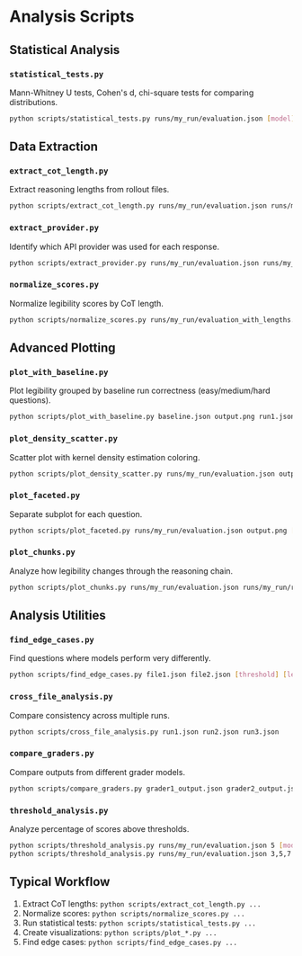 # Analysis Scripts

## Statistical Analysis

### `statistical_tests.py`
Mann-Whitney U tests, Cohen's d, chi-square tests for comparing distributions.

```bash
python scripts/statistical_tests.py runs/my_run/evaluation.json [model] [metric]
```

## Data Extraction

### `extract_cot_length.py`
Extract reasoning lengths from rollout files.

```bash
python scripts/extract_cot_length.py runs/my_run/evaluation.json runs/my_run/rollouts [output.json]
```

### `extract_provider.py`
Identify which API provider was used for each response.

```bash
python scripts/extract_provider.py runs/my_run/evaluation.json runs/my_run/rollouts
```

### `normalize_scores.py`
Normalize legibility scores by CoT length.

```bash
python scripts/normalize_scores.py runs/my_run/evaluation_with_lengths.json [output.json]
```

## Advanced Plotting

### `plot_with_baseline.py`
Plot legibility grouped by baseline run correctness (easy/medium/hard questions).

```bash
python scripts/plot_with_baseline.py baseline.json output.png run1.json run2.json
```

### `plot_density_scatter.py`
Scatter plot with kernel density estimation coloring.

```bash
python scripts/plot_density_scatter.py runs/my_run/evaluation.json output.png [model] [metric] [use_normalized]
```

### `plot_faceted.py`
Separate subplot for each question.

```bash
python scripts/plot_faceted.py runs/my_run/evaluation.json output.png [model] [metric]
```

### `plot_chunks.py`
Analyze how legibility changes through the reasoning chain.

```bash
python scripts/plot_chunks.py runs/my_run/evaluation.json runs/my_run/rollouts output.png [chunk_size]
```

## Analysis Utilities

### `find_edge_cases.py`
Find questions where models perform very differently.

```bash
python scripts/find_edge_cases.py file1.json file2.json [threshold] [legibility_file.json]
```

### `cross_file_analysis.py`
Compare consistency across multiple runs.

```bash
python scripts/cross_file_analysis.py run1.json run2.json run3.json
```

### `compare_graders.py`
Compare outputs from different grader models.

```bash
python scripts/compare_graders.py grader1_output.json grader2_output.json
```

### `threshold_analysis.py`
Analyze percentage of scores above thresholds.

```bash
python scripts/threshold_analysis.py runs/my_run/evaluation.json 5 [model] [metric]
python scripts/threshold_analysis.py runs/my_run/evaluation.json 3,5,7 [model] [metric]
```

## Typical Workflow

1. Extract CoT lengths: `python scripts/extract_cot_length.py ...`
2. Normalize scores: `python scripts/normalize_scores.py ...`
3. Run statistical tests: `python scripts/statistical_tests.py ...`
4. Create visualizations: `python scripts/plot_*.py ...`
5. Find edge cases: `python scripts/find_edge_cases.py ...`
